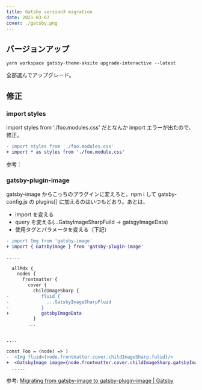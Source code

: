 ```yaml
---
title: Gatsby version3 migration
date: 2021-03-07
cover: ./gatsby.png
---
```


 
## バージョンアップ
```
yarn workspace gatsby-theme-aksite upgrade-interactive --latest
```

全部選んでアップグレード。

## 修正

### import styles

 import styles from './foo.modules.css' だとなんか import エラーが出たので、修正。


 ```diff
 - import styles from './foo.modules.css'
 + import * as styles from './foo.module.css'
  ```

参考： <LinkOpenGraph url="https://stackoverflow.com/questions/66500985/scss-file-does-not-contain-a-default-export-gatsby-and-sass"/>

### gatsby-plugin-image
gatsby-image からこっちのプラグインに変えろと。npm i して gatsby-config.js の plugins[] に加えるのはいつもどおり。あとは、

- import を変える
- query を変える(...GatsyImageSharpFuild -> gatsgyImageData)
- 使用タグとパラメータを変える（下記）

```diff
- import Img from 'gatsby-image'
+ import { GatsbyImage } from 'gatsby-plugin-image'

.....

  allMdx {
    nodes {
      frontmatter {
        cover {
          childImageSharp {
-            fluid {
-              ...GatsbyImageSharpFluid
-            }
+            gatsbyImageData
          }
        ...


....

const Foo = (node) => )
-  <Img fluid={node.frontmatter.cover.childImageSharp.fulid}/>
+  <GatsbyImage image={node.frontmatter.cover.childImageSharp.gatsbyImageData} />
  .....
```


参考: [Migrating from gatsby\-image to gatsby\-plugin\-image \| Gatsby](https://www.gatsbyjs.com/docs/reference/release-notes/image-migration-guide/)